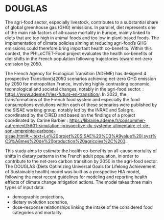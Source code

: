 # DOUGLAS

The agri-food sector, especially livestock, contributes to a substantial share of global greenhouse gas (GHG) emissions. In parallel, diet represents one of the main risk factors of all-cause mortality in Europe, mainly linked to diets that are too high in animal foods and too low in plant-based foods. The implementation of climate policies aiming at reducing agri-food’s GHG emissions could therefore bring important health co-benefits. Within this context, the PHILoCTET-Food project evaluates the health co-benefits of diet shifts in the French population following trajectories toward net-zero emission by 2050. 

The French Agency for Ecological Transition (ADEME) has designed 4 prospective Transition(s)2050 scenarios achieving net-zero GHG emission by 2050 for metropolitan France, involving highly contrasting economic, technological and societal changes, notably in the agri-food sector. : https://www.ademe.fr/les-futurs-en-transition/. In 2022, the transformations of the French food system and especially the food consumptions evolutions within each of these scenarios were published by the SISAE working group, notably led by the INRAE and
Solagro, coordinated by the CIRED and based on the findings of a project coordinated by Carine Barbier : https://librairie.ademe.fr/consommer-autrement/5601-simulation-prospective-du-systeme-alimentaire-et-de-son-empreinte-carbone-sisae.html#:~:text=Le%20projet%20SISAE%20%C3%A9value%20l,syst%C3%A8mes%20de%20production%20agricoles%2C%203.

This study aims to estimate the health co-benefits on all-cause mortality of shifts in dietary patterns in the French adult population, in order to contribute to the net-zero carbon transition by 2050 in the agri-food sector. The DOUGLAS (Diets Optimizing Universal Goals for Lifelong Achievement of Sustainable health) model was built as a prospective HIA model, following the most recent guidelines for modeling and reporting health effects of climate change mitigation actions. The model takes three main types of input data:
- demographic projections,
- dietary evolution scenarios,
- dose-response relationships linking the intake of the considered food categories and mortality.
